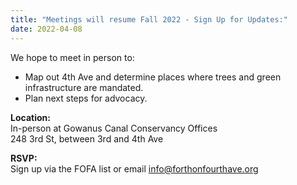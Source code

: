 ```yaml
---
title: "Meetings will resume Fall 2022 - Sign Up for Updates:"
date: 2022-04-08
---
```

We hope to meet in person to:

- Map out 4th Ave and determine places where trees and green infrastructure are mandated. 
- Plan next steps for advocacy.

**Location:**  
In-person at Gowanus Canal Conservancy Offices  
248 3rd St, between 3rd and 4th Ave

**RSVP:**  
Sign up via the FOFA list or email [info@forthonfourthave.org](mailto:info@forthonfourthave.org)